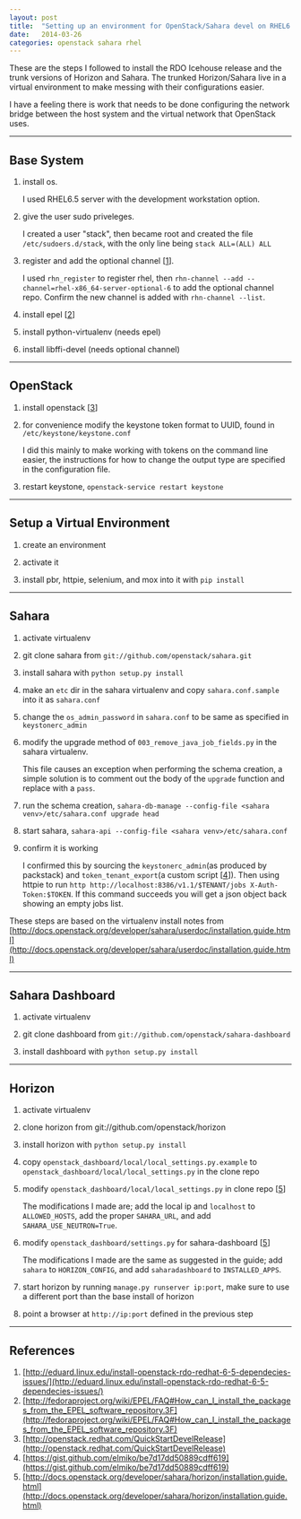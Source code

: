 ```yaml
---
layout: post
title:  "Setting up an environment for OpenStack/Sahara devel on RHEL6.5"
date:   2014-03-26
categories: openstack sahara rhel
---
```


These are the steps I followed to install the RDO Icehouse release and the
trunk versions of Horizon and Sahara. The trunked Horizon/Sahara live in a
virtual environment to make messing with their configurations easier.

I have a feeling there is work that needs to be done configuring the network
bridge between the host system and the virtual network that OpenStack uses.

- - -

Base System
----

1. install os.

    I used RHEL6.5 server with the development workstation option.

2. give the user sudo priveleges.

    I created a user "stack", then became root and created the file
    `/etc/sudoers.d/stack`, with the only line being `stack ALL=(ALL) ALL`

3. register and add the optional channel [[1]].

    I used `rhn_register` to register rhel, then
    `rhn-channel --add --channel=rhel-x86_64-server-optional-6` to add the
    optional channel repo.
    Confirm the new channel is added with `rhn-channel --list`.

3. install epel [[2]]

4. install python-virtualenv (needs epel)

5. install libffi-devel (needs optional channel)


- - -

OpenStack
----

1. install openstack [[3]]

2. for convenience modify the keystone token format to UUID, found in 
`/etc/keystone/keystone.conf`

    I did this mainly to make working with tokens on the command line easier,
    the instructions for how to change the output type are specified in the
    configuration file.

3. restart keystone, `openstack-service restart keystone`


- - -

Setup a Virtual Environment
----

1. create an environment

2. activate it

3. install pbr, httpie, selenium, and mox into it with `pip install`


- - -

Sahara
----

1. activate virtualenv

2. git clone sahara from `git://github.com/openstack/sahara.git`

3. install sahara with `python setup.py install`

4. make an `etc` dir in the sahara virtualenv and copy `sahara.conf.sample` 
into it as `sahara.conf`

5. change the `os_admin_password` in `sahara.conf` to be same as specified in
`keystonerc_admin`

6. modify the upgrade method of `003_remove_java_job_fields.py` in the sahara
virtualenv.

    This file causes an exception when performing the schema creation, a simple
    solution is to comment out the body of the `upgrade` function and replace
    with a `pass`.

7. run the schema creation, 
`sahara-db-manage --config-file <sahara venv>/etc/sahara.conf upgrade head`

8. start sahara, `sahara-api --config-file <sahara venv>/etc/sahara.conf`

9. confirm it is working

    I confirmed this by sourcing the `keystonerc_admin`(as produced by 
    packstack) and `token_tenant_export`(a custom script [[4]]). Then using
    httpie to run
    `http http://localhost:8386/v1.1/$TENANT/jobs X-Auth-Token:$TOKEN`. If
    this command succeeds you will get a json object back showing an empty jobs
    list.


These steps are based on the virtualenv install notes from
[http://docs.openstack.org/developer/sahara/userdoc/installation.guide.html](http://docs.openstack.org/developer/sahara/userdoc/installation.guide.html)


- - -

Sahara Dashboard
----

1. activate virtualenv 

2. git clone dashboard from `git://github.com/openstack/sahara-dashboard`

3. install dashboard with `python setup.py install`


- - -

Horizon
----

1. activate virtualenv 

2. clone horizon from git://github.com/openstack/horizon

3. install horizon with `python setup.py install`

4. copy `openstack_dashboard/local/local_settings.py.example` to
`openstack_dashboard/local/local_settings.py` in the clone repo

5. modify `openstack_dashboard/local/local_settings.py` in clone repo [[5]]

    The modifications I made are; add the  local ip and `localhost` to 
    `ALLOWED_HOSTS`, add the proper `SAHARA_URL`, and add 
    `SAHARA_USE_NEUTRON=True`.

6. modify `openstack_dashboard/settings.py` for sahara-dashboard [[5]]

    The modifications I made are the same as suggested in the guide; add
    `sahara` to `HORIZON_CONFIG`, and add `saharadashboard` to 
    `INSTALLED_APPS`.

7. start horizon by running `manage.py runserver ip:port`, make sure to use a
different port than the base install of horizon

8. point a browser at `http://ip:port` defined in the previous step


- - -

References
----

1. [http://eduard.linux.edu/install-openstack-rdo-redhat-6-5-dependecies-issues/](http://eduard.linux.edu/install-openstack-rdo-redhat-6-5-dependecies-issues/)
2. [http://fedoraproject.org/wiki/EPEL/FAQ#How_can_I_install_the_packages_from_the_EPEL_software_repository.3F](http://fedoraproject.org/wiki/EPEL/FAQ#How_can_I_install_the_packages_from_the_EPEL_software_repository.3F)
3. [http://openstack.redhat.com/QuickStartDevelRelease](http://openstack.redhat.com/QuickStartDevelRelease)
4. [https://gist.github.com/elmiko/be7d17dd50889cdff619](https://gist.github.com/elmiko/be7d17dd50889cdff619) 
5. [http://docs.openstack.org/developer/sahara/horizon/installation.guide.html](http://docs.openstack.org/developer/sahara/horizon/installation.guide.html)

[1]: http://eduard.linux.edu/install-openstack-rdo-redhat-6-5-dependecies-issues/
[2]: http://fedoraproject.org/wiki/EPEL/FAQ#How_can_I_install_the_packages_from_the_EPEL_software_repository.3F
[3]: http://openstack.redhat.com/QuickStartDevelRelease
[4]: https://gist.github.com/elmiko/be7d17dd50889cdff619 
[5]: http://docs.openstack.org/developer/sahara/horizon/installation.guide.html
